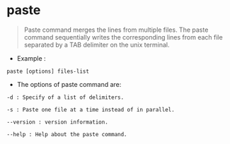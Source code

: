 # paste

> Paste command merges the lines from multiple files.
> The paste command sequentially writes the corresponding lines from each file separated by a TAB delimiter on the unix terminal.

- Example :

`paste [options] files-list`

- The options of paste command are:

```
-d : Specify of a list of delimiters.

-s : Paste one file at a time instead of in parallel.

--version : version information.

--help : Help about the paste command.
```

